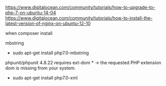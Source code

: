 https://www.digitalocean.com/community/tutorials/how-to-upgrade-to-php-7-on-ubuntu-14-04
https://www.digitalocean.com/community/tutorials/how-to-install-the-latest-version-of-nginx-on-ubuntu-12-10


when composer install

mbstring
- sudo apt-get install php7.0-mbstring

phpunit/phpunit 4.8.22 requires ext-dom * -> the requested PHP extension dom is missing from your system.
- sudo apt-get install php7.0-xml